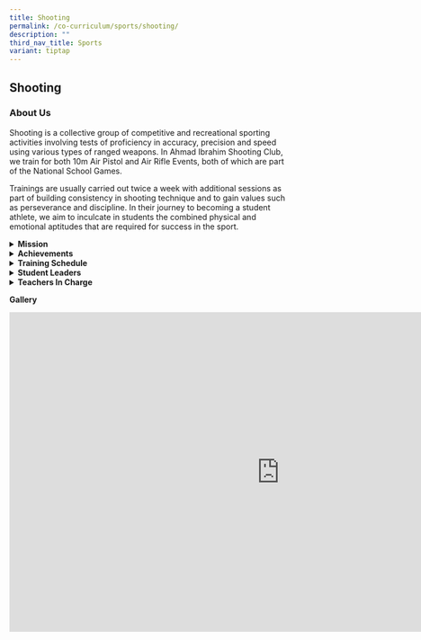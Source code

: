```yaml
---
title: Shooting
permalink: /co-curriculum/sports/shooting/
description: ""
third_nav_title: Sports
variant: tiptap
---
```

<h2>Shooting</h2>
<p></p>
<h3>About Us</h3>
<p>Shooting is a collective group of competitive and recreational sporting
activities involving tests of proficiency in accuracy, precision and speed
using various types of ranged weapons. In Ahmad Ibrahim Shooting Club,
we train for both 10m Air Pistol and Air Rifle Events, both of which are
part of the National School Games.</p>
<p>Trainings are usually carried out twice a week with additional sessions
as part of building consistency in shooting technique and to gain values
such as perseverance and discipline. In their journey to becoming a student
athlete, we aim to inculcate in students the combined physical and emotional
aptitudes that are required for success in the sport.</p>
<p></p>
<div data-type="detailGroup" class="isomer-accordion-group isomer-accordion isomer-accordion-white">
<details class="isomer-details">
<summary><strong>Mission</strong>
</summary>
<div data-type="detailsContent" class="isomer-details-content">
<p>To nurture athletes that are disciplined and focused through a sport that
places emphasis on mental resilience and consistency.</p>
</div>
</details>
</div>
<div data-type="detailGroup" class="isomer-accordion-group isomer-accordion isomer-accordion-white">
<details class="isomer-details">
<summary><strong>Achievements</strong>
</summary>
<div data-type="detailsContent" class="isomer-details-content">
<p><strong><u>National Shooting Championships</u></strong>
</p>
<p><strong><u>2023<br></u>B Girls Rifle<br></strong>National: Champion</p>
<ul data-tight="true" class="tight">
<li>
<p>Tan Wee Xuan, Wichelle</p>
</li>
<li>
<p>Gao Xinyue</p>
</li>
<li>
<p>Ong Jia Yee (Wang Jiayi)</p>
</li>
<li>
<p>Erinna Qusyairah Binte Eddy Amin</p>
</li>
<li>
<p>Oh Hwee Teng Joey</p>
</li>
<li>
<p>Nyla Batrisyia Evbuomwan</p>
</li>
</ul>
<p>
<br>Air Rifle Women Rank 4</p>
<ul data-tight="true" class="tight">
<li>
<p>Oh Hwee Teng Joey</p>
</li>
</ul>
<p>
<br>Air Rifle Women Rank 6</p>
<ul data-tight="true" class="tight">
<li>
<p>Tan Wee Xuan, Wichelle</p>
</li>
</ul>
<p>
<br>Air Rifle Women Rank 7</p>
<ul data-tight="true" class="tight">
<li>
<p>Gao Xinyue</p>
</li>
</ul>
<p>
<br>Air Rifle Women Rank 10</p>
<ul data-tight="true" class="tight">
<li>
<p>Erinna Qusyairah Binte Eddy Amin</p>
</li>
</ul>
<p><strong>B Girls Pistol<br></strong>National: Champion</p>
<ul data-tight="true" class="tight">
<li>
<p>Lin Yuxuan</p>
</li>
<li>
<p>Chew Yee Sin</p>
</li>
<li>
<p>Liu Ho Man Meagan</p>
</li>
<li>
<p>Michelle Khoo Xin Yu</p>
</li>
<li>
<p>Toh Jin Yi Jamie</p>
</li>
</ul>
<p>
<br>Air Pistol Women Champion</p>
<ul data-tight="true" class="tight">
<li>
<p>Chew Yee Sin</p>
</li>
</ul>
<p>
<br>Air Pistol Women Rank 4</p>
<ul data-tight="true" class="tight">
<li>
<p>Tan Yi Jin</p>
</li>
</ul>
<p>
<br>Air Pistol Women Rank 5</p>
<ul data-tight="true" class="tight">
<li>
<p>Lin Yuxuan</p>
</li>
</ul>
<p><strong>B Boys Rifle<br></strong>Air Rifle Men Rank 15</p>
<ul data-tight="true" class="tight">
<li>
<p>Toh Jin An, Brandon</p>
</li>
</ul>
<p><strong>B Boys Pistol<br></strong>
</p>
<ul data-tight="true" class="tight">
<li>
<p>N.A</p>
</li>
</ul>
<p><strong>C Girls Rifle<br></strong>
</p>
<ul data-tight="true" class="tight">
<li>
<p>N.A</p>
</li>
</ul>
<p><strong>C Girls Pistol<br></strong>
</p>
<ul data-tight="true" class="tight">
<li>
<p>N.A</p>
</li>
</ul>
<p><strong>C Boys Rifle<br></strong>
</p>
<ul data-tight="true" class="tight">
<li>
<p>N.A</p>
</li>
</ul>
<p><strong>C Boys Pistol<br></strong>
</p>
<ul data-tight="true" class="tight">
<li>
<p>N.A</p>
</li>
</ul>
<p><strong><u>2022<br></u>B Girls Rifle<br></strong>
</p>
<ul data-tight="true" class="tight">
<li>
<p>N.A</p>
</li>
</ul>
<p><strong>B Girls Pistol<br></strong>National: 3rd</p>
<ul data-tight="true" class="tight">
<li>
<p>Tan Yi Jin</p>
</li>
<li>
<p>Chew Yee Sin</p>
</li>
<li>
<p>Ho Yi Xuan, Chloe</p>
</li>
<li>
<p>Aragon Janna Francheska Cabillo</p>
</li>
</ul>
<p><strong>B Boys Rifle<br></strong>
</p>
<ul data-tight="true" class="tight">
<li>
<p>N.A</p>
</li>
</ul>
<p><strong>B Boys Pistol<br></strong>
</p>
<ul data-tight="true" class="tight">
<li>
<p>N.A</p>
</li>
</ul>
<p><strong>C Girls Rifle<br></strong>National: 4th</p>
<ul data-tight="true" class="tight">
<li>
<p>Tan Wee Xuan Wichelle</p>
</li>
<li>
<p>Oh Kwee Teng Joey</p>
</li>
<li>
<p>Ong Jia Yee Erinna</p>
</li>
<li>
<p>Qusyairah Binte Eddy Amin</p>
</li>
</ul>
<p><strong>C Girls Pistol<br></strong>
</p>
<ul data-tight="true" class="tight">
<li>
<p>N.A</p>
</li>
</ul>
<p><strong>C Boys Rifle<br></strong>
</p>
<ul data-tight="true" class="tight">
<li>
<p>N.A</p>
</li>
</ul>
<p><strong>C Boys Pistol<br></strong>
</p>
<ul data-tight="true" class="tight">
<li>
<p>N.A</p>
</li>
</ul>
<p><strong><u>2021<br></u>B Girls Rifle<br></strong>National: 4th</p>
<ul data-tight="true" class="tight">
<li>
<p>Nur Sara Insyira</p>
</li>
<li>
<p>Wong Yu Xuan</p>
</li>
<li>
<p>Pang Xin Tong</p>
</li>
<li>
<p>Chong Xue Min</p>
</li>
</ul>
<p><strong>B Girls Pistol<br></strong>
</p>
<ul data-tight="true" class="tight">
<li>
<p>N.A</p>
</li>
</ul>
<p><strong>B Boys Rifle<br></strong>
</p>
<ul data-tight="true" class="tight">
<li>
<p>N.A</p>
</li>
</ul>
<p><strong>B Boys Pistol<br></strong>
</p>
<ul data-tight="true" class="tight">
<li>
<p>N.A</p>
</li>
</ul>
<p><strong>C Girls Rifle<br></strong>
</p>
<ul data-tight="true" class="tight">
<li>
<p>N.A</p>
</li>
</ul>
<p><strong>C Girls Pistol<br></strong>
</p>
<ul data-tight="true" class="tight">
<li>
<p>N.A</p>
</li>
</ul>
<p><strong>C Boys Rifle<br></strong>
</p>
<ul data-tight="true" class="tight">
<li>
<p>N.A</p>
</li>
</ul>
<p><strong>C Boys Pistol<br></strong>
</p>
<ul data-tight="true" class="tight">
<li>
<p>N.A</p>
</li>
</ul>
<p><strong><u>2020<br></u>B Girls Rifle<br></strong>
</p>
<ul data-tight="true" class="tight">
<li>
<p>N.A</p>
</li>
</ul>
<p><strong>B Girls Pistol<br></strong>
</p>
<ul data-tight="true" class="tight">
<li>
<p>N.A</p>
</li>
</ul>
<p><strong>B Boys Rifle<br></strong>
</p>
<ul data-tight="true" class="tight">
<li>
<p>N.A</p>
</li>
</ul>
<p><strong>B Boys Pistol<br></strong>
</p>
<ul data-tight="true" class="tight">
<li>
<p>N.A</p>
</li>
</ul>
<p><strong>C Girls Rifle<br></strong>
</p>
<ul data-tight="true" class="tight">
<li>
<p>N.A</p>
</li>
</ul>
<p><strong>C Girls Pistol<br></strong>
</p>
<ul data-tight="true" class="tight">
<li>
<p>N.A</p>
</li>
</ul>
<p><strong>C Boys Rifle<br></strong>
</p>
<ul data-tight="true" class="tight">
<li>
<p>N.A</p>
</li>
</ul>
<p><strong>C Boys Pistol<br></strong>
</p>
<ul data-tight="true" class="tight">
<li>
<p>N.A</p>
</li>
</ul>
<p><strong><u>2019<br></u>B Girls<br></strong>Individual: Elisabeth Anne
Lawrence, 3rd Placing
<br>Team: 2nd Placing</p>
<ul data-tight="true" class="tight">
<li>
<p>Nur Sara Insyira</p>
</li>
<li>
<p>Emma Jane Pragasam</p>
</li>
<li>
<p>Elisabeth Anne Lawrence</p>
</li>
<li>
<p>Nur Yusrina</p>
</li>
</ul>
<p><strong>C Boys<br></strong>Individual: Ang Jun Kai, Ryan, 4th Placing</p>
<p><strong>C Girls</strong>
<br>Team: 3rd Placing</p>
<ul data-tight="true" class="tight">
<li>
<p>Aragon Janna Francheska Cabillo</p>
</li>
<li>
<p>Sayshaa Devi D/O Suresh</p>
</li>
<li>
<p>Chong Siew Fen</p>
</li>
<li>
<p>Chaw Min Min</p>
</li>
</ul>
<p><strong>Colours Award</strong>
</p>
<ul data-tight="true" class="tight">
<li>
<p>Emma Jane Prasagam</p>
</li>
<li>
<p>Nur Yusrina Binte Yusni</p>
</li>
<li>
<p>Elisabeth Anne Lawrence</p>
</li>
<li>
<p>Nur Sara Insyira Binte Norhisham</p>
</li>
<li>
<p>Sayshaa Devi d/o Suresh</p>
</li>
<li>
<p>Ang Jun Kai, Ryan</p>
</li>
<li>
<p>Chaw Min Min</p>
</li>
<li>
<p>Chong Siew Fen</p>
</li>
<li>
<p>Aragon Janna Francheska Cabillo</p>
</li>
</ul>
<p><strong><u>2018<br></u></strong>- Individual 1st for 'B' Div Air Pistol
Men :&nbsp;Bryon Lim Guan Jie
<br>- Team 3rd for 'C' Div Air Rifle Women
<br>- Team 3rd for 'B' Div Air Rifle Men
<br>- Team 4th for 'B' Div Air Pistol Men</p>
<p><strong>2017<br></strong>- Individual 1st for ‘C’ Div Air Pistol Women:
Choong Yuki
<br>- Individual 1st for ‘B’ Div Air Rifle Women : Lee Kelli-Ann
<br>- Individual 4th for 'B' Div Air Pistol Men : Bryon Lim Guan Jie</p>
<p><strong>2016</strong>
</p>
<p>- Individual 3rd for ‘C’ Div Air Rifle Men : Lutfi Bin Mohamed Zulnizan&nbsp;</p>
<p>- Individual 1st for ‘C’ Div Air Pistol Men : Bryon Lim Guan Jie&nbsp;</p>
<p>- Team 4th for ‘C’ Div Air Pistol Men</p>
<p>- Team 1st for ‘B’ Div Air Rifle Women&nbsp;</p>
<p>- Team 4th for ‘B’ Div Air Rifle Men</p>
<p>&nbsp;</p>
<p><strong><u>East Asia Youth Airgun Competition 2017</u></strong>
</p>
<p>- Bryon Lim in Singapore National Youth Team (2nd)</p>
<p>&nbsp;</p>
<p><strong><u>NTU Invitational Shoot</u><br></strong>
</p>
<p><strong>2018</strong>
</p>
<p>- Team 1st for ‘B’ Div Air Pistol Men&nbsp;</p>
<p>- Team 1st for ‘C’ Div Air Pistol Women</p>
<p>- Team 3rd for ‘C’ Div Air Pistol Men</p>
<p>- Individual 2ns for 'B' Div Air Pistol Men: Bryon Lim Guan Jie&nbsp;</p>
<p>- Individual 3rd for 'B' Div Air Rifle Men: Aaron Mikael Suhairi</p>
<p>- Individual 3rd for 'C' Div Air Pistol Women: Tan Ru Bing, Rachel</p>
<p>&nbsp;</p>
<p><strong>2017</strong>
</p>
<p>- Team 2nd for ‘B’ Div Air Pistol Men&nbsp;</p>
<p>- Team 2nd for ‘B’ Div Air Rifle Women&nbsp;</p>
<p>- Team 2nd for ‘C’ Div Air Rifle Women</p>
<p>- Team 2nd for ‘C’ Div Air Pistol Women</p>
<p>- Team 2nd for ‘C’ Div Air Pistol Men</p>
<p>- Individual 1st for ‘B’ Div Air Pistol Women : Chen Leyi</p>
<p>&nbsp;</p>
<p><strong><u>NJC invitational Shoot 2017<br></u></strong>- Individual 1st
for ‘C’ Div Air Rifle Men : Suhairi Aaron</p>
<p>&nbsp;</p>
<p><strong><u>Singapore Youth Olympic Festival 2017&nbsp;<br></u></strong>
</p>
<p>- Individual 3rd Under 13 : Tan Ru Bing Rachel&nbsp;</p>
<p>- Individual 3rd Under 13 : Nurhanis Nabilah Binte Mohammad Azli</p>
<p>- Individual 1st Under 17 : Kelli-Ann- Individual 2nd Under 15 : Suhairi
Aaron</p>
</div>
</details>
</div>
<div data-type="detailGroup" class="isomer-accordion-group isomer-accordion isomer-accordion-white">
<details class="isomer-details">
<summary><strong>Training Schedule</strong>
</summary>
<div data-type="detailsContent" class="isomer-details-content">
<p><strong>Wednesdays<br></strong>3.30 pm - 6.00 pm</p>
<p><strong>Fridays<br></strong>1.30 pm - 4.30 PM</p>
</div>
</details>
</div>
<div data-type="detailGroup" class="isomer-accordion-group isomer-accordion isomer-accordion-white">
<details class="isomer-details">
<summary><strong>Student Leaders</strong>
</summary>
<div data-type="detailsContent" class="isomer-details-content">
<p><strong>Club Captains<br></strong>Air Pistol Women Captain&nbsp;&nbsp;&nbsp;&nbsp;&nbsp;&nbsp;&nbsp;&nbsp;&nbsp;&nbsp;&nbsp;&nbsp;&nbsp;&nbsp;&nbsp;&nbsp;&nbsp;&nbsp;&nbsp;
Chloe Chia</p>
<p>Air Rifle Women Captain&nbsp;&nbsp;&nbsp;&nbsp;&nbsp;&nbsp;&nbsp;&nbsp;&nbsp;&nbsp;&nbsp;&nbsp;&nbsp;&nbsp;&nbsp;&nbsp;&nbsp;&nbsp;&nbsp;&nbsp;&nbsp;&nbsp;
Jenessa How Si-En</p>
<p>Air Pistol Men Captain&nbsp;&nbsp;&nbsp;&nbsp;&nbsp;&nbsp;&nbsp;&nbsp;&nbsp;&nbsp;&nbsp;&nbsp;&nbsp;&nbsp;&nbsp;&nbsp;&nbsp;&nbsp;&nbsp;&nbsp;&nbsp;&nbsp;&nbsp;&nbsp;&nbsp;&nbsp;&nbsp;
Nunez Mark Galen Aclan</p>
<p>Air Rifle Men Captain&nbsp;&nbsp;&nbsp;&nbsp;&nbsp;&nbsp;&nbsp;&nbsp;&nbsp;&nbsp;&nbsp;&nbsp;&nbsp;&nbsp;&nbsp;&nbsp;&nbsp;&nbsp;&nbsp;&nbsp;&nbsp;&nbsp;&nbsp;&nbsp;&nbsp;&nbsp;&nbsp;&nbsp;&nbsp;
Wong Xavier</p>
<p><strong>Club Vice-Captains<br></strong>Air Pistol Women Vice Captain&nbsp;&nbsp;&nbsp;&nbsp;&nbsp;&nbsp;&nbsp;&nbsp;&nbsp;
Tay Qiao Wei</p>
<p>Air Rifle Women Vice Captain&nbsp;&nbsp;&nbsp;&nbsp;&nbsp;&nbsp;&nbsp;&nbsp;&nbsp;&nbsp;&nbsp;
Lokshanah D/O Vijayakumar</p>
<p>Air Pistol Men Vice Captain&nbsp;&nbsp;&nbsp;&nbsp;&nbsp;&nbsp;&nbsp;&nbsp;&nbsp;&nbsp;&nbsp;&nbsp;&nbsp;&nbsp;&nbsp;&nbsp;
Ethan Tang Kai Man</p>
<p>Air Rifle Men Vice Captain&nbsp;&nbsp;&nbsp;&nbsp;&nbsp;&nbsp;&nbsp;&nbsp;&nbsp;&nbsp;&nbsp;&nbsp;&nbsp;&nbsp;&nbsp;&nbsp;&nbsp;&nbsp;&nbsp;
Koh Hong Fu</p>
<p><strong>Training Support Leaders<br></strong>Training Support&nbsp;&nbsp;&nbsp;&nbsp;&nbsp;&nbsp;&nbsp;&nbsp;&nbsp;&nbsp;&nbsp;&nbsp;&nbsp;&nbsp;&nbsp;&nbsp;&nbsp;&nbsp;&nbsp;&nbsp;&nbsp;&nbsp;&nbsp;&nbsp;&nbsp;&nbsp;&nbsp;&nbsp;&nbsp;&nbsp;&nbsp;&nbsp;&nbsp;&nbsp;&nbsp;&nbsp;&nbsp;&nbsp;&nbsp;
Qistina Zahra Binte Suhaimi</p>
<p>Training Support&nbsp;&nbsp;&nbsp;&nbsp;&nbsp;&nbsp;&nbsp;&nbsp;&nbsp;&nbsp;&nbsp;&nbsp;&nbsp;&nbsp;&nbsp;&nbsp;&nbsp;&nbsp;&nbsp;&nbsp;&nbsp;&nbsp;&nbsp;&nbsp;&nbsp;&nbsp;&nbsp;&nbsp;&nbsp;&nbsp;&nbsp;&nbsp;&nbsp;&nbsp;&nbsp;&nbsp;&nbsp;&nbsp;&nbsp;
Mohamed Firdaus Bin Mohamed Taufik</p>
<p>Training Support&nbsp;&nbsp;&nbsp;&nbsp;&nbsp;&nbsp;&nbsp;&nbsp;&nbsp;&nbsp;&nbsp;&nbsp;&nbsp;&nbsp;&nbsp;&nbsp;&nbsp;&nbsp;&nbsp;&nbsp;&nbsp;&nbsp;&nbsp;&nbsp;&nbsp;&nbsp;&nbsp;&nbsp;&nbsp;&nbsp;&nbsp;&nbsp;&nbsp;&nbsp;&nbsp;&nbsp;&nbsp;&nbsp;&nbsp;
Shawn Chiu</p>
<p>Training Support&nbsp;&nbsp;&nbsp;&nbsp;&nbsp;&nbsp;&nbsp;&nbsp;&nbsp;&nbsp;&nbsp;&nbsp;&nbsp;&nbsp;&nbsp;&nbsp;&nbsp;&nbsp;&nbsp;&nbsp;&nbsp;&nbsp;&nbsp;&nbsp;&nbsp;&nbsp;&nbsp;&nbsp;&nbsp;&nbsp;&nbsp;&nbsp;&nbsp;&nbsp;&nbsp;&nbsp;&nbsp;&nbsp;&nbsp;
Deepikhar D/O Sivakumar</p>
<p>Training Support&nbsp;&nbsp;&nbsp;&nbsp;&nbsp;&nbsp;&nbsp;&nbsp;&nbsp;&nbsp;&nbsp;&nbsp;&nbsp;&nbsp;&nbsp;&nbsp;&nbsp;&nbsp;&nbsp;&nbsp;&nbsp;&nbsp;&nbsp;&nbsp;&nbsp;&nbsp;&nbsp;&nbsp;&nbsp;&nbsp;&nbsp;&nbsp;&nbsp;&nbsp;&nbsp;&nbsp;&nbsp;&nbsp;&nbsp;
Ronald Seah Khai Feng</p>
</div>
</details>
</div>
<div data-type="detailGroup" class="isomer-accordion-group isomer-accordion isomer-accordion-white">
<details class="isomer-details">
<summary><strong>Teachers In Charge</strong>
</summary>
<div data-type="detailsContent" class="isomer-details-content">
<p><strong>Mr Luo Zhengyang (OIC)<br>Contact:&nbsp;<a href="mailto:luo_zhengyang@moe.edu.sg" rel="noopener noreferrer nofollow" target="">luo_zhengyang@moe.edu.sg</a></strong>
</p>
<p>Mr Mohamed Fauzi Bin Husin</p>
<p>Mr Tan Boon Seng</p>
<p>Mdm Nurhumairah Bte Mohd Akip</p>
</div>
</details>
</div>
<p><strong>Gallery</strong>
</p>
<div class="iframe-wrapper">
<iframe height="569" width="960" allowfullscreen="true" frameborder="0" src="https://docs.google.com/presentation/d/e/2PACX-1vSjVT39CE2Ad_yMsmaQeN2WNuA5RFLrOrfoR3rTNKdMg-jzzLmYKOEIahi3JM9uZ7kLO_S6wJzls6l6/embed?start=true&amp;loop=true&amp;delayms=3000"></iframe>
</div>
<p></p>